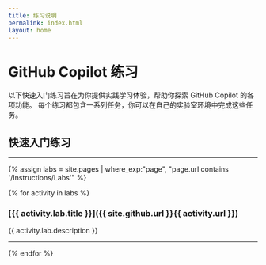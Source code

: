 ```yaml
---
title: 练习说明
permalink: index.html
layout: home
---
```


# GitHub Copilot 练习

以下快速入门练习旨在为你提供实践学习体验，帮助你探索 GitHub Copilot 的各项功能。 每个练习都包含一系列任务，你可以在自己的实验室环境中完成这些任务。

## 快速入门练习
<hr>

{% assign labs = site.pages | where_exp:"page", "page.url contains '/Instructions/Labs'" %}

{% for activity in labs  %}

### [{{ activity.lab.title }}]({{ site.github.url }}{{ activity.url }})
{{ activity.lab.description }}
<hr>
{% endfor %}
